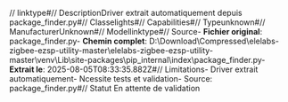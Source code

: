 // linktype#// DescriptionDriver extrait automatiquement depuis package_finder.py#// Classelights#// Capabilities#// Typeunknown#// ManufacturerUnknown#// Modellinktype#// Source- **Fichier original**: package_finder.py- **Chemin complet**: D:\Download\Compressed\elelabs-zigbee-ezsp-utility-master\elelabs-zigbee-ezsp-utility-master\venv\Lib\site-packages\pip\_internal\index\package_finder.py- **Extrait le**: 2025-08-05T08:33:35.882Z#// Limitations- Driver extrait automatiquement- Ncessite tests et validation- Source: package_finder.py#// Statut En attente de validation